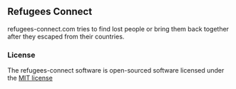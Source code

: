 ## Refugees Connect

refugees-connect.com tries to find lost people or bring them back together after they escaped from their countries.

### License

The refugees-connect software is open-sourced software licensed under the [MIT license](http://opensource.org/licenses/MIT)
